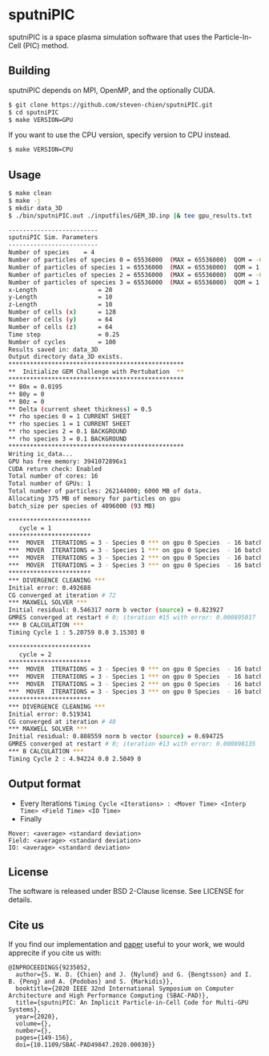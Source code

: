 
# sputniPIC
sputniPIC is a space plasma simulation software that uses the Particle-In-Cell (PIC) method.
## Building
sputniPIC depends on MPI, OpenMP, and the optionally CUDA.
```bash
$ git clone https://github.com/steven-chien/sputniPIC.git
$ cd sputniPIC
$ make VERSION=GPU
```
If you want to use the CPU version, specify version to CPU instead.
```bash
$ make VERSION=CPU
```
## Usage
```bash
$ make clean
$ make -j
$ mkdir data_3D
$ ./bin/sputniPIC.out ./inputfiles/GEM_3D.inp |& tee gpu_results.txt

-------------------------
sputniPIC Sim. Parameters
-------------------------
Number of species    = 4
Number of particles of species 0 = 65536000	 (MAX = 65536000)  QOM = -64
Number of particles of species 1 = 65536000	 (MAX = 65536000)  QOM = 1
Number of particles of species 2 = 65536000	 (MAX = 65536000)  QOM = -64
Number of particles of species 3 = 65536000	 (MAX = 65536000)  QOM = 1
x-Length                 = 20
y-Length                 = 10
z-Length                 = 10
Number of cells (x)      = 128
Number of cells (y)      = 64
Number of cells (z)      = 64
Time step                = 0.25
Number of cycles         = 100
Results saved in: data_3D
Output directory data_3D exists.
*************************************************
**  Initialize GEM Challenge with Pertubation  **
*************************************************
** B0x = 0.0195
** B0y = 0
** B0z = 0
** Delta (current sheet thickness) = 0.5
** rho species 0 = 1 CURRENT SHEET 
** rho species 1 = 1 CURRENT SHEET 
** rho species 2 = 0.1 BACKGROUND 
** rho species 3 = 0.1 BACKGROUND 
*************************************************
Writing ic_data...
GPU has free memory: 3941072896x1
CUDA return check: Enabled
Total number of cores: 16
Total number of GPUs: 1
Total number of particles: 262144000; 6000 MB of data.
Allocating 375 MB of memory for particles on gpu
batch_size per species of 4096000 (93 MB)

***********************
   cycle = 1
***********************
***  MOVER  ITERATIONS = 3 - Species 0 *** on gpu 0 Species  - 16 batches 
***  MOVER  ITERATIONS = 3 - Species 1 *** on gpu 0 Species  - 16 batches 
***  MOVER  ITERATIONS = 3 - Species 2 *** on gpu 0 Species  - 16 batches 
***  MOVER  ITERATIONS = 3 - Species 3 *** on gpu 0 Species  - 16 batches 
***********************
*** DIVERGENCE CLEANING ***
Initial error: 0.492688
CG converged at iteration # 72
*** MAXWELL SOLVER ***
Initial residual: 0.546317 norm b vector (source) = 0.823927
GMRES converged at restart # 0; iteration #15 with error: 0.000895017
*** B CALCULATION ***
Timing Cycle 1 : 5.20759 0.0 3.15303 0

***********************
   cycle = 2
***********************
***  MOVER  ITERATIONS = 3 - Species 0 *** on gpu 0 Species  - 16 batches 
***  MOVER  ITERATIONS = 3 - Species 1 *** on gpu 0 Species  - 16 batches 
***  MOVER  ITERATIONS = 3 - Species 2 *** on gpu 0 Species  - 16 batches 
***  MOVER  ITERATIONS = 3 - Species 3 *** on gpu 0 Species  - 16 batches 
***********************
*** DIVERGENCE CLEANING ***
Initial error: 0.519341
CG converged at iteration # 48
*** MAXWELL SOLVER ***
Initial residual: 0.808559 norm b vector (source) = 0.694725
GMRES converged at restart # 0; iteration #13 with error: 0.000898135
*** B CALCULATION ***
Timing Cycle 2 : 4.94224 0.0 2.5049 0


```
## Output format
- Every Iterations
```Timing Cycle <Iterations> : <Mover Time> <Interp Time> <Field Time> <IO Time>```
- Finally
```
Mover: <average> <standard deviation>
Field: <average> <standard deviation>
IO: <average> <standard deviation>
```
## License
The software is released under BSD 2-Clause license. See LICENSE for details.

## Cite us
If you find our implementation and [paper](https://arxiv.org/pdf/2008.04397.pdf) useful to your work, we would apprecite if you cite us with:
```
@INPROCEEDINGS{9235052,
  author={S. W. D. {Chien} and J. {Nylund} and G. {Bengtsson} and I. B. {Peng} and A. {Podobas} and S. {Markidis}},
  booktitle={2020 IEEE 32nd International Symposium on Computer Architecture and High Performance Computing (SBAC-PAD)}, 
  title={sputniPIC: An Implicit Particle-in-Cell Code for Multi-GPU Systems}, 
  year={2020},
  volume={},
  number={},
  pages={149-156},
  doi={10.1109/SBAC-PAD49847.2020.00030}}
```
